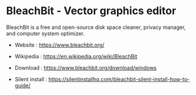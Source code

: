 # BleachBit - Vector graphics editor

BleachBit is a free and open-source disk space cleaner, privacy manager,
and computer system optimizer. 

* Website : https://www.bleachbit.org/
* Wikipedia : https://en.wikipedia.org/wiki/BleachBit

* Download : https://www.bleachbit.org/download/windows
* Silent install : https://silentinstallhq.com/bleachbit-silent-install-how-to-guide/
